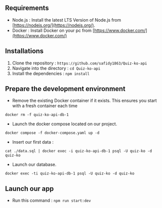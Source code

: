 ## Requirements 

- Node.js : Install the latest LTS Version of Node.js from [https://nodejs.org/](https://nodejs.org/).
- Docker : Install Docker on your pc from [https://www.docker.com/](https://www.docker.com/)

## Installations

1. Clone the repository : `https://github.com/safidy1863/Quiz-ko-api`
2. Navigate into the directory : `cd Quiz-ko-api`
3. Install the dependencies : `npm install`


## Prepare the development environment

- Remove the existing Docker container if it exists. This ensures you start with a fresh container each time

```
docker rm -f quiz-ko-api-db-1
```

- Launch the docker compose located on our project.

```
docker compose -f docker-compose.yaml up -d
```

- Insert our first data :

```
cat ./data.sql | docker exec -i quiz-ko-api-db-1 psql -U quiz-ko -d quiz-ko
```

- Launch our database.

```
docker exec -ti quiz-ko-api-db-1 psql -U quiz-ko -d quiz-ko
```


## Launch our app

- Run this command : `npm run start:dev`
